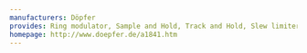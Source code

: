 ```yaml
---
manufacturers: Döpfer
provides: Ring modulator, Sample and Hold, Track and Hold, Slew limiter
homepage: http://www.doepfer.de/a1841.htm
---
```



